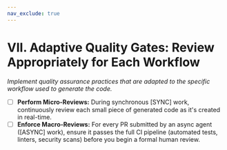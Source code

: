 ```yaml
---
nav_exclude: true
---
```

# VII. Adaptive Quality Gates: Review Appropriately for Each Workflow

*Implement quality assurance practices that are adapted to the specific workflow used to generate the code.*

- [ ] **Perform Micro-Reviews:** During synchronous [SYNC] work, continuously review each small piece of generated code as it's created in real-time.
- [ ] **Enforce Macro-Reviews:** For every PR submitted by an async agent ([ASYNC] work), ensure it passes the full CI pipeline (automated tests, linters, security scans) before you begin a formal human review.
